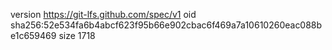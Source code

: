 version https://git-lfs.github.com/spec/v1
oid sha256:52e534fa6b4abcf623f95b66e902cbac6f469a7a10610260eac088be1c659469
size 1718
